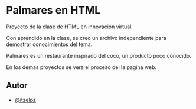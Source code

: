# Palmares en HTML
Proyecto de la clase de HTML en innovación virtual.

Con aprendido en la clase, se creo un archivo independiente para demostrar conocimientos del tema.

Palmares es un restaurante inspirado del coco, un producto poco conocido.

En los demas proyectos se vera el proceso del la pagina web.

## Autor

- [@itzelpz](https://github.com/itzelpz)
